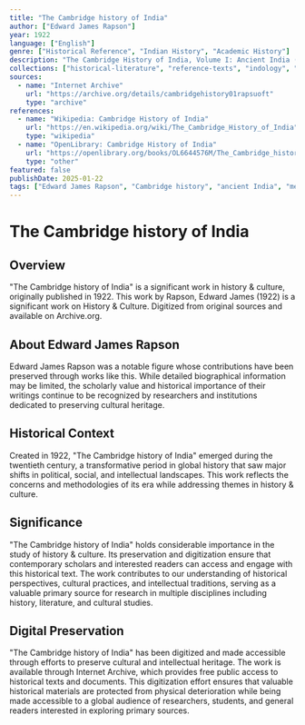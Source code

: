 ```yaml
---
title: "The Cambridge history of India"
author: ["Edward James Rapson"]
year: 1922
language: ["English"]
genre: ["Historical Reference", "Indian History", "Academic History"]
description: "The Cambridge History of India, Volume I: Ancient India (1922), edited by numismatist E.J. Rapson, represents the first volume of Cambridge University Press's ambitious multi-volume history project (1922-1937), providing comprehensive scholarly coverage of Indian history from ancient times through British imperial rule."
collections: ["historical-literature", "reference-texts", "indology", "colonial-india"]
sources:
  - name: "Internet Archive"
    url: "https://archive.org/details/cambridgehistory01rapsuoft"
    type: "archive"
references:
  - name: "Wikipedia: Cambridge History of India"
    url: "https://en.wikipedia.org/wiki/The_Cambridge_History_of_India"
    type: "wikipedia"
  - name: "OpenLibrary: Cambridge History of India"
    url: "https://openlibrary.org/books/OL6644576M/The_Cambridge_history_of_India."
    type: "other"
featured: false
publishDate: 2025-01-22
tags: ["Edward James Rapson", "Cambridge history", "ancient India", "medieval India", "comprehensive history", "scholarly reference", "British scholarship", "Indology", "Indian civilization", "20th century"]
---
```


# The Cambridge history of India

## Overview

"The Cambridge history of India" is a significant work in history & culture, originally published in 1922. This work by Rapson, Edward James (1922) is a significant work on History & Culture. Digitized from original sources and available on Archive.org.

## About Edward James Rapson

Edward James Rapson was a notable figure whose contributions have been preserved through works like this. While detailed biographical information may be limited, the scholarly value and historical importance of their writings continue to be recognized by researchers and institutions dedicated to preserving cultural heritage.

## Historical Context

Created in 1922, "The Cambridge history of India" emerged during the twentieth century, a transformative period in global history that saw major shifts in political, social, and intellectual landscapes. This work reflects the concerns and methodologies of its era while addressing themes in history & culture.

## Significance

"The Cambridge history of India" holds considerable importance in the study of history & culture. Its preservation and digitization ensure that contemporary scholars and interested readers can access and engage with this historical text. The work contributes to our understanding of historical perspectives, cultural practices, and intellectual traditions, serving as a valuable primary source for research in multiple disciplines including history, literature, and cultural studies.

## Digital Preservation

"The Cambridge history of India" has been digitized and made accessible through efforts to preserve cultural and intellectual heritage. The work is available through Internet Archive, which provides free public access to historical texts and documents. This digitization effort ensures that valuable historical materials are protected from physical deterioration while being made accessible to a global audience of researchers, students, and general readers interested in exploring primary sources.
